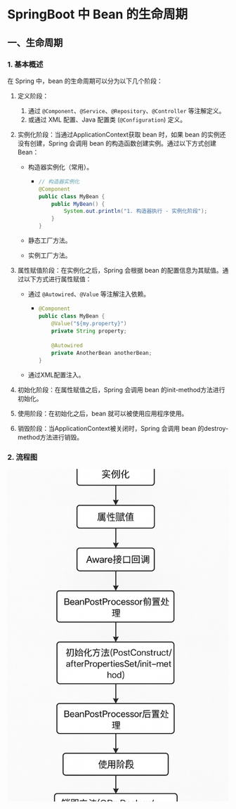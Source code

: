 # SpringBoot 中 Bean 的生命周期

## 一、生命周期

### 1. 基本概述

在 Spring 中，bean 的生命周期可以分为以下几个阶段：

1. 定义阶段：

   1. 通过 `@Component`、`@Service`、`@Repository`、`@Controller` 等注解定义。
   2. 或通过 XML 配置、Java 配置类 (`@Configuration`) 定义。

2. 实例化阶段：当通过ApplicationContext获取 bean 时，如果 bean 的实例还没有创建，Spring 会调用 bean 的构造函数创建实例。通过以下方式创建Bean：

   - 构造器实例化（常用）。

     - ```java
       // 构造器实例化
       @Component
       public class MyBean {
           public MyBean() {
               System.out.println("1. 构造器执行 - 实例化阶段");
           }
       }
       ```

   - 静态工厂方法。

   - 实例工厂方法。

3. 属性赋值阶段：在实例化之后，Spring 会根据 bean 的配置信息为其赋值。通过以下方式进行属性赋值：

   - 通过 `@Autowired`、`@Value` 等注解注入依赖。

     - ```java
       @Component
       public class MyBean {
           @Value("${my.property}")
           private String property;
           
           @Autowired
           private AnotherBean anotherBean;
       }
       ```

   - 通过XML配置注入。

4. 初始化阶段：在属性赋值之后，Spring 会调用 bean 的init-method方法进行初始化。

5. 使用阶段：在初始化之后，bean 就可以被使用应用程序使用。

6. 销毁阶段：当ApplicationContext被关闭时，Spring 会调用 bean 的destroy-method方法进行销毁。

### 2. 流程图

![生命周期流程图](<../../../public/docs/java/springboot-life- cycle-image.png>)


